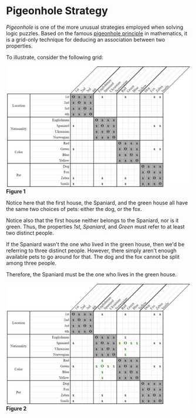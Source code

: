 
# Pigeonhole Strategy

*Pigeonhole* is one of the more unusual strategies employed when solving logic puzzles. Based on the famous [pigeonhole principle](https://en.wikipedia.org/wiki/Pigeonhole_principle) in mathematics, it is a grid-only technique for deducing an association between two properties.

To illustrate, consider the following grid:

![Initial Layout](Images/Pigeonhole_Layout_Initial.png)  
**Figure 1**

Notice here that the first house, the Spaniard, and the green house all have the same two choices of pets: either the dog, or the fox.

Notice also that the first house neither belongs to the Spaniard, nor is it green. Thus, the properties *1st*, *Spaniard*, and *Green* must refer to at least two distinct people.

If the Spaniard wasn't the one who lived in the green house, then we'd be referring to three distinct people. However, there simply aren't enough available pets to go around for that. The dog and the fox cannot be split among three people.

Therefore, the Spaniard must be the one who lives in the green house.

![Conclusion](Images/Pigeonhole_Layout_Conclusion.png)  
**Figure 2**
